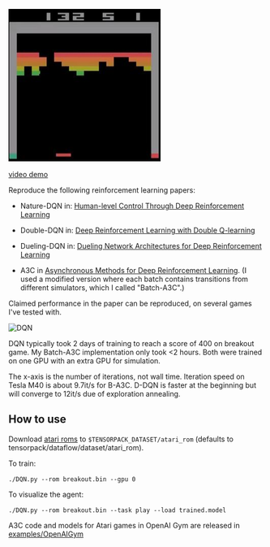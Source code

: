 ![breakout](breakout.jpg)

[video demo](https://youtu.be/o21mddZtE5Y)

Reproduce the following reinforcement learning papers:

+ Nature-DQN in:
[Human-level Control Through Deep Reinforcement Learning](http://www.nature.com/nature/journal/v518/n7540/full/nature14236.html)

+ Double-DQN in:
[Deep Reinforcement Learning with Double Q-learning](http://arxiv.org/abs/1509.06461)

+ Dueling-DQN in: [Dueling Network Architectures for Deep Reinforcement Learning](https://arxiv.org/abs/1511.06581)

+ A3C in [Asynchronous Methods for Deep Reinforcement Learning](http://arxiv.org/abs/1602.01783). (I
used a modified version where each batch contains transitions from different simulators, which I called "Batch-A3C".)

Claimed performance in the paper can be reproduced, on several games I've tested with.

![DQN](curve-breakout.png)

DQN typically took 2 days of training to reach a score of 400 on breakout game.
My Batch-A3C implementation only took <2 hours.
Both were trained on one GPU with an extra GPU for simulation.

The x-axis is the number of iterations, not wall time.
Iteration speed on Tesla M40 is about 9.7it/s for B-A3C.
D-DQN is faster at the beginning but will converge to 12it/s due of exploration annealing.

## How to use

Download [atari roms](https://github.com/openai/atari-py/tree/master/atari_py/atari_roms) to
`$TENSORPACK_DATASET/atari_rom` (defaults to tensorpack/dataflow/dataset/atari_rom).

To train:
```
./DQN.py --rom breakout.bin --gpu 0
```

To visualize the agent:
```
./DQN.py --rom breakout.bin --task play --load trained.model
```

A3C code and models for Atari games in OpenAI Gym are released in [examples/OpenAIGym](../OpenAIGym)
